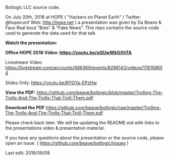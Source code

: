 Botlogic LLC source code.

On July 20th, 2018 at HOPE ( "Hackers on Planet Earth" / Twitter: @hopeconf 
Web: http://hope.net ) a presentation was given by Da Beave & Faux Real bout 
"Bots" & "Fake News".  This repo contains the source code used to generate the
data used for that talk. 


<b>Watch the presentation:</b>

<b>Office HOPE 2018 Video: https://youtu.be/oQUwWkGXhTA </b>

Livestream Video: https://livestream.com/accounts/686369/events/8286143/videos/178158654

Slides Only: https://youtu.be/RYGYa-EPzHw

<b>View the PDF:</b>
https://github.com/beave/botlogic/blob/master/Trolling-The-Trolls-And-The-Trolls-That-Troll-Them.pdf

<b>Download the PDF</b>
https://github.com/beave/botlogic/raw/master/Trolling-The-Trolls-And-The-Trolls-That-Troll-Them.pdf

Please check back later.  We will be updating the README.md with links to the 
presentations video & presentation material. 

If you have any questions about the presentation or the source code,  please open an
issue. ( https://github.com/beave/botlogic/issues )

Last edit: 2018/09/08


